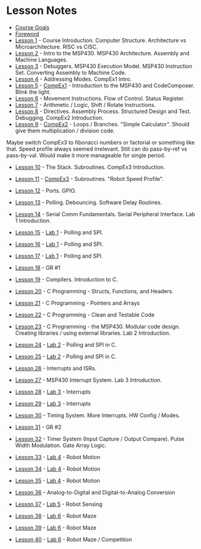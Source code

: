 # Lesson Notes

- [Course Goals](course_goals)
- [Foreword](foreword)
- [Lesson 1](L1/index.html) - Course Introduction. Computer Structure.  Architecture vs Microarchitecture.  RISC vs CISC.
- [Lesson 2](L2/index.html) - Intro to the MSP430.  MSP430 Architecture.  Assembly and Machine Languages.
- [Lesson 3](L3/index.html) - Debuggers.  MSP430 Execution Model.  MSP430 Instruction Set.  Converting Assembly to Machine Code.
- [Lesson 4](L4/) - Addressing Modes.  CompEx1 Intro.
- [Lesson 5](L5/) - [CompEx1]() - Introduction to the MSP430 and CodeComposer.  Blink the light.
- [Lesson 6](L6/) - Movement Instructions.  Flow of Control.  Status Register.
- [Lesson 7](L7/) - Arithmetic / Logic, Shift / Rotate Instructions.
- [Lesson 8](L8/) - Directives.  Assembly Process.  Structured Design and Test.  Debugging.  CompEx2 Introduction.
- [Lesson 9](L9/) - [CompEx2]() - Loops / Branches.  "Simple Calculator".  Should give them multiplication / division code.

Maybe switch CompEx3 to fibonacci numbers or factorial or something like that.  Speed profile always seemed irrelevant.  Still can do pass-by-ref vs pass-by-val.  Would make it more manageable for single period.

- [Lesson 10](L10/) - The Stack.  Subroutines.  CompEx3 Introduction.
- [Lesson 11](L11/) - [CompEx3]() - Subroutines.  "Robot Speed Profile".
- [Lesson 12](L12/) - Ports.  GPIO.
- [Lesson 13](L13/) - Polling.  Debouncing.  Software Delay Routines.
- [Lesson 14](L14/) - Serial Comm Fundamentals.  Serial Peripheral Interface.  Lab 1 Introduction.
- [Lesson 15](L15/) - [Lab 1]() - Polling and SPI.

- [Lesson 16](L16/) - [Lab 1]() - Polling and SPI.
- [Lesson 17](L17/) - [Lab 1]() - Polling and SPI.
- [Lesson 18](L18/) - GR #1
- [Lesson 19](L19/) - Compilers.  Introduction to C.
- [Lesson 20](L20/) - C Programming - Structs, Functions, and Headers.
- [Lesson 21](L21/) - C Programming - Pointers and Arrays
- [Lesson 22](L22/) - C Programming - Clean and Testable Code
- [Lesson 23](L23/) - C Programming - the MSP430.  Modular code design.  Creating libraries / using external libraries.  Lab 2 Introduction.
- [Lesson 24](L24/) - [Lab 2]() - Polling and SPI in C.
- [Lesson 25](L25/) - [Lab 2]() - Polling and SPI in C.
- [Lesson 26](L26/) - Interrupts and ISRs.
- [Lesson 27](L27/) - MSP430 Interrupt System.  Lab 3 Introduction.
- [Lesson 28](L28/) - [Lab 3]() - Interrupts
- [Lesson 29](L29/) - [Lab 3]() - Interrupts
- [Lesson 30](L30/) - Timing System.  More Interrupts.  HW Config / Modes.
- [Lesson 31](L31/) - GR #2
- [Lesson 32](L32/) - Timer System (Input Capture / Output Compare).  Pulse Width Modulation.  Gate Array Logic.
- [Lesson 33](L33/) - [Lab 4]() - Robot Motion
- [Lesson 34](L34/) - [Lab 4]() - Robot Motion
- [Lesson 35](L35/) - [Lab 4]() - Robot Motion
- [Lesson 36](L36/) - Analog-to-Digital and Digital-to-Analog Conversion
- [Lesson 37](L37/) - [Lab 5]() - Robot Sensing
- [Lesson 38](L38/) - [Lab 6]() - Robot Maze
- [Lesson 39](L39/) - [Lab 6]() - Robot Maze
- [Lesson 40](L40/) - [Lab 6]() - Robot Maze / Competition
